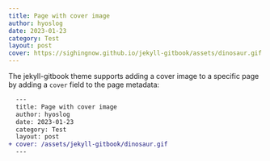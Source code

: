 ```yaml
---
title: Page with cover image
author: hyoslog
date: 2023-01-23
category: Test
layout: post
cover: https://sighingnow.github.io/jekyll-gitbook/assets/dinosaur.gif
---
```


The jekyll-gitbook theme supports adding a cover image to a specific page by adding
a `cover` field to the page metadata:

```diff
  ---
  title: Page with cover image
  author: hyoslog
  date: 2023-01-23
  category: Test
  layout: post
+ cover: /assets/jekyll-gitbook/dinosaur.gif
  ---
```

